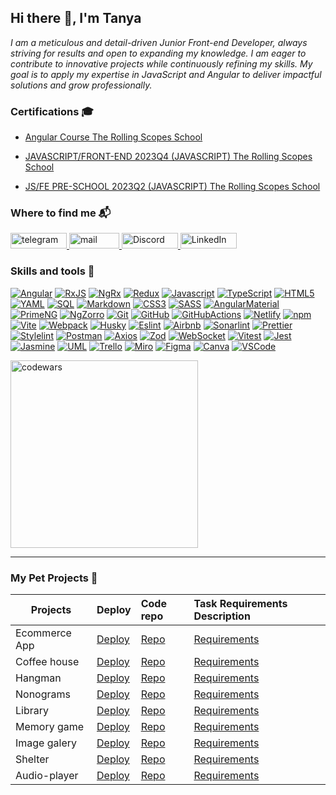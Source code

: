## Hi there 👋, I'm Tanya

*I am a meticulous and detail-driven Junior Front-end Developer, always striving for results and open to expanding my knowledge.
I am eager to contribute to innovative projects while continuously refining my skills.
My goal is to apply my expertise in JavaScript and Angular to deliver impactful solutions and grow professionally.*

### Certifications 🎓

- <a href="" target="_blank">Angular Course The Rolling Scopes School</a>

- <a href="https://app.rs.school/certificate/b0sm1v47" target="_blank">JAVASCRIPT/FRONT-END 2023Q4 (JAVASCRIPT) The Rolling Scopes School</a>

- <a href="https://app.rs.school/certificate/rsmb2n12" target="_blank">JS/FE PRE-SCHOOL 2023Q2 (JAVASCRIPT) The Rolling Scopes School</a>

### Where to find me 📬

<div>
 <a href="https://t.me/letanatol" target="_blank">
  <img width="90px" height="25px" src="https://img.shields.io/badge/Telegram-2CA5E0?style=flat-square&logo=telegram&logoColor=white" alt="telegram"/>
 </a>
 <a href="mailto:letanatol@gmail.com">
  <img width="80px" height="25px" src="https://img.shields.io/badge/Gmail-D14836?style=flat-square&logo=gmail&logoColor=white" alt="mail"/>
 </a>
 <a href="https://discordapp.com/users/1015731439028940861" target="_blank">
  <img width="90px" height="25px" src="https://img.shields.io/badge/Discord-0000CD?style=flat-square&logo=Codewars&logoColor=white" alt="Discord"/>
 </a>
  <a href="https://www.linkedin.com/in/tatsiana-kudrautsava" target="_blank">
  <img width="90px" height="25px" alt="LinkedIn" src="https://img.shields.io/badge/linkedin-%230077B5.svg?&style=flat-square&logo=linkedin&logoColor=white" /></a>
</div>

### Skills and tools :pinching_hand:

[![Angular][Angular]][Angular-url]
[![RxJS][RxJS]][RxJS-url]
[![NgRx][NgRx]][NgRx-url]
[![Redux][Redux]][Redux-url]
[![Javascript][Javascript]][Javascript-url]
[![TypeScript][TypeScript]][TypeScript-url]
[![HTML5][HTML5]][HTML5-url]
[![YAML][YAML]][YAML-url]
[![SQL][SQL]][SQL-url]
[![Markdown][Markdown]][Markdown-url]
[![CSS3][CSS3]][CSS3-url]
[![SASS][SASS]][SASS-url]
[![AngularMaterial][AngularMaterial]][AngularMaterial-url]
[![PrimeNG][PrimeNG]][PrimeNG-url]
[![NgZorro][NgZorro]][NgZorro-url]
[![Git][Git]][Git-url]
[![GitHub][GitHub]][GitHub-url]
[![GitHubActions][GitHubActions]][GitHubActions-url]
[![Netlify][Netlify]][Netlify-url]
[![npm][npm]][npm-url]
[![Vite][Vite]][Vite-url]
[![Webpack][Webpack]][Webpack-url]
[![Husky][Husky]][Husky-url]
[![Eslint][Eslint]][Eslint-url]
[![Airbnb][Airbnb]][Airbnb-url]
[![Sonarlint][Sonarlint]][Sonarlint-url]
[![Prettier][Prettier]][Prettier-url]
[![Stylelint][Stylelint]][Stylelint-url]
[![Postman][Postman]][Postman-url]
[![Axios][Axios]][Axios-url]
[![Zod][Zod]][Zod-url]
[![WebSocket][WebSocket]][WebSocket-url]
[![Vitest][Vitest]][Vitest-url]
[![Jest][Jest]][Jest-url]
[![Jasmine][Jasmine]][Jasmine-url]
[![UML][UML]][UML-url]
[![Trello][Trello]][Trello-url]
[![Miro][Miro]][Miro-url]
[![Figma][Figma]][Figma-url]
[![Canva][Canva]][Canva-url]
[![VSCode][VSCode]][VSCode-url]

[Angular]: https://img.shields.io/badge/angular-C2185B.svg?style=flat-square&logo=angular&logoColor=white
[Angular-url]: https://angular.dev/
[RxJS]: https://img.shields.io/badge/RxJS-B7178C.svg?style=flat-square&logo=reactivex&logoColor=white
[RxJS-url]: https://rxjs.dev/
[NgRx]: https://img.shields.io/badge/ngrx-BA2BD2.svg?style=flat-square&logo=ngrx&logoColor=white
[NgRx-url]: https://ngrx.io/
[Redux]: https://img.shields.io/badge/redux-764ABC.svg?style=flat-square&logo=redux&logoColor=white
[Redux-url]: https://redux.js.org/
[Javascript]: https://img.shields.io/badge/javascript-F7DF1E?style=flat-square&logo=javascript&logoColor=white
[Javascript-url]: https://developer.mozilla.org/en-US/docs/Web/JavaScript
[TypeScript]: https://img.shields.io/badge/TypeScript-3178C6.svg?style=flat-square&logo=typescript&logoColor=white
[TypeScript-url]: https://www.typescriptlang.org
[HTML5]: https://img.shields.io/badge/html5-E34F26.svg?style=flat-square&logo=html5&logoColor=white
[HTML5-url]: https://html.com/html5/
[SQL]: https://img.shields.io/badge/SQL-4169E1?style=flat-square&logo=postgresql&logoColor=white
[SQL-url]: https://www.w3schools.com/sql/
[Markdown]: https://img.shields.io/badge/markdown-000000.svg?style=flat-square&logo=markdown&logoColor=white
[Markdown-url]: https://www.markdownguide.org/
[YAML]: https://img.shields.io/badge/yaml-CB171E.svg?style=flat-square&logo=yaml&logoColor=white
[YAML-url]: https://yaml.org/
[CSS3]: https://img.shields.io/badge/css3-1572B6?style=flat-square&logo=css3&logoColor=white
[CSS3-url]: https://developer.mozilla.org/en-US/docs/Web/CSS
[SASS]: https://img.shields.io/badge/sass-CC6699?style=flat-square&logo=sass&logoColor=white
[SASS-url]: https://sass-lang.com/
[AngularMaterial]: https://img.shields.io/badge/Material-F9A825?style=flat-square&logo=angular&logoColor=white
[AngularMaterial-url]: https://material.angular.io/
[PrimeNG]: https://img.shields.io/badge/PrimeNG-DD0031?style=flat-square&logo=PrimeNG&logoColor=white
[PrimeNG-url]: https://primeng.org/
[NgZorro]: https://img.shields.io/badge/NgZorro-0170FE?style=flat-square&logo=antdesign&logoColor=white
[NgZorro-url]: https://ng.ant.design/docs/introduce/en
[Git]: https://img.shields.io/badge/git-F05032?style=flat-square&logo=git&logoColor=white
[Git-url]: https://git-scm.com/
[GitHub]: https://img.shields.io/badge/github-181717?style=flat-square&logo=github&logoColor=white
[GitHub-url]: https://github.com/
[GitHubActions]: https://img.shields.io/badge/githubactions-2088FF?style=flat-square&logo=githubactions&logoColor=white
[GitHubActions-url]: https://github.com/features/actions
[npm]: https://img.shields.io/badge/npm-CB3837?style=flat-square&logo=npm&logoColor=white
[npm-url]: https://www.npmjs.com/
[Netlify]: https://img.shields.io/badge/netlify-00C7B7.svg?style=flat-square&logo=netlify&logoColor=white
[Netlify-url]: https://www.netlify.com/
[Vite]: https://img.shields.io/badge/vite-646CFF?style=flat-square&logo=vite&logoColor=white
[Vite-url]: https://vitejs.dev/
[Webpack]: https://img.shields.io/badge/webpack-8DD6F9?style=flat-square&logo=webpack&logoColor=white
[Webpack-url]: https://webpack.js.org/
[Husky]: https://img.shields.io/badge/Husky-F05032?style=flat-square&logo=furrynetwork&logoColor=white
[Husky-url]: https://typicode.github.io/husky/
[Eslint]: https://img.shields.io/badge/eslint-4B32C3?style=flat-square&logo=eslint&logoColor=white
[Eslint-url]: https://eslint.org/
[Airbnb]: https://img.shields.io/badge/airbnb-FF5A5F?style=flat-square&logo=airbnb&logoColor=white
[Airbnb-url]: https://github.com/airbnb/javascript
[Sonarlint]: https://img.shields.io/badge/sonarlint-CB2029?style=flat-square&logo=sonarlint&logoColor=white
[Sonarlint-url]: https://www.sonarsource.com/products/sonarlint/
[Prettier]: https://img.shields.io/badge/prettier-F7B93E?style=flat-square&logo=prettier&logoColor=263238
[Prettier-url]: https://prettier.io/
[Stylelint]: https://img.shields.io/badge/stylelint-263238?style=flat-square&logo=stylelint&logoColor=white
[Stylelint-url]: https://stylelint.io/
[editorconfig]: https://img.shields.io/badge/editorconfig-FEFEFE?style=flat-square&logo=editorconfig&logoColor=262729
[editorconfig-url]: https://editorconfig.org/
[Postman]: https://img.shields.io/badge/postman-FF6C37?style=flat-square&logo=postman&logoColor=white
[Postman-url]: https://www.postman.com/
[Axios]: https://img.shields.io/badge/axios-5A29E4?style=flat-square&logo=axios&logoColor=white
[Axios-url]: https://axios-http.com/
[postgresql]: https://img.shields.io/badge/postgresql-4169E1?style=flat-square&logo=postgresql&logoColor=white
[postgresql-url]: https://www.postgresql.org/
[Zod]: https://img.shields.io/badge/-Zod-3E67B1?style=flat-square&logo=zod&logoColor=white
[Zod-url]: https://zod.dev/
[WebSocket]: https://img.shields.io/badge/WebSocket-615EFF?style=flat-square&logoColor=white
[WebSocket-url]: https://developer.mozilla.org/en-US/docs/Web/API/WebSocket
[Vitest]: https://img.shields.io/badge/vitest-6E9F18?style=flat-square&logo=vitest&logoColor=white
[Vitest-url]: https://vitest.dev/
[Jest]: https://img.shields.io/badge/jest-C21325?style=flat-square&logo=jest&logoColor=white
[Jest-url]: https://jestjs.io/
[Jasmine]: https://img.shields.io/badge/jasmine-8A4182?style=flat-square&logo=jasmine&logoColor=white
[Jasmine-url]: https://jasmine.github.io/
[UML]: https://img.shields.io/badge/uml-FABD14?style=flat-square&logo=uml&logoColor=white
[UML-url]: https://www.uml.org/
[Trello]: https://img.shields.io/badge/trello-0052CC?style=flat-square&logo=trello&logoColor=white
[Trello-url]: https://trello.com/
[Miro]: https://img.shields.io/badge/miro-050038?style=flat-square&logo=miro&logoColor=white
[Miro-url]: https://miro.com/
[Figma]: https://img.shields.io/badge/figma-4ab5b5?style=flat-square&logo=figma&logoColor=white
[Figma-url]: https://www.figma.com/
[Canva]: https://img.shields.io/badge/canva-00C4CC?style=flat-square&logo=canva&logoColor=white
[Canva-url]: https://www.canva.com/
[VSCode]: https://img.shields.io/badge/VSCode-0078d7?style=flat-square&logoColor=white
[VSCode-url]: https://code.visualstudio.com/

<a href="https://www.codewars.com/users/letanatol/badges/large" target="_blank">
  <img alt="codewars" width="300px" src="https://www.codewars.com/users/letanatol/badges/large"/>
</a>

---

### My Pet Projects :feet:

| Projects| Deploy | Code repo | Task Requirements Description |
| -------------- | :------------ | :----------- | :----------- |
| Ecommerce App | [Deploy](https://greens-shop.netlify.app/) | [Repo](https://github.com/Dewlar/green-shop) | [Requirements]() |
| Coffee house | [Deploy](https://letanatol.github.io/pet-projects_R_S_School_stage_1-2/coffee-house/pages/main/) | [Repo](https://github.com/letanatol/pet-projects_R_S_School_stage_1-2/tree/coffee-house?tab=readme-ov-file) | [Requirements](https://github.com/rolling-scopes-school/tasks/blob/master/tasks/coffee-house/coffee-house.md) |
| Hangman | [Deploy](https://letanatol.github.io/pet-projects_R_S_School_stage_1-2/hangman/) | [Repo](https://github.com/letanatol/pet-projects_R_S_School_stage_1-2/tree/hangman?tab=readme-ov-file) | [Requirements](https://github.com/rolling-scopes-school/tasks/blob/master/stage1/tasks/hangman/README.md) |
| Nonograms | [Deploy](https://letanatol.github.io/pet-projects_R_S_School_stage_1-2/nonograms/) | [Repo](https://github.com/letanatol/pet-projects_R_S_School_stage_1-2/tree/nonograms?tab=readme-ov-file) | [Requirements](https://github.com/rolling-scopes-school/tasks/blob/master/tasks/nonograms/README.md) |
| Library | [Deploy](https://letanatol.github.io/pet-projects_R_S_School_stage_0/library/) | [Repo](https://github.com/letanatol/pet-projects_R_S_School_stage_0/tree/library) | [Requirements](https://github.com/rolling-scopes-school/tasks/blob/master/tasks/library/library.md) |
| Memory game | [Deploy](https://letanatol.github.io/pet-projects_R_S_School_stage_0/memory-game/) | [Repo](https://github.com/letanatol/pet-projects_R_S_School_stage_0/tree/memory-game) | [Requirements](https://github.com/rolling-scopes-school/tasks/blob/master/tasks/js30%23/js30-8.md) |
| Image galery | [Deploy](https://letanatol.github.io/pet-projects_R_S_School_stage_0/image-galery/src/) | [Repo](https://github.com/letanatol/pet-projects_R_S_School_stage_0/tree/image-galery) | [Requirements](https://github.com/rolling-scopes-school/tasks/blob/master/tasks/js30%23/js30-5.md) |
| Shelter | [Deploy](https://letanatol.github.io/shelter/shelter/pages/main/) | [Repo](https://github.com/letanatol/shelter/tree/main) | [Requirements](https://github.com/rolling-scopes-school/tasks/blob/master/tasks/shelter/shelter.md) |
| Audio-player | [Deploy](https://letanatol.github.io/pet-projects_R_S_School_stage_0/audio-player/src/) | [Repo](https://github.com/letanatol/pet-projects_R_S_School_stage_0/tree/audio-player) | [Requirements](https://github.com/rolling-scopes-school/tasks/blob/master/tasks/js30%23/js30-2.md) |
